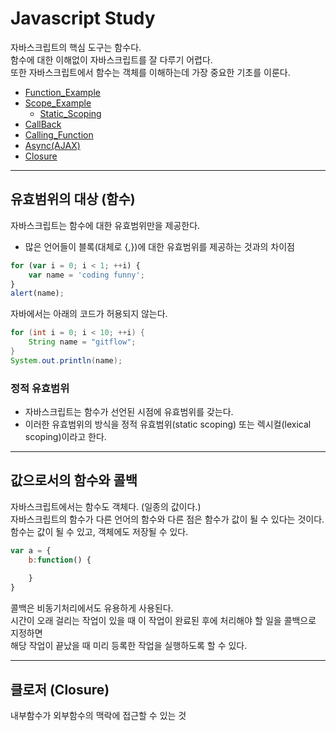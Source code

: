 # Javascript Study
자바스크립트의 핵심 도구는 함수다.<br>
함수에 대한 이해없이 자바스크립트를 잘 다루기 어렵다.<br>
또한 자바스크립트에서 함수는 객체를 이해하는데 가장 중요한 기초를 이룬다.<br>

* [Function_Example](function)
* [Scope_Example](scope)
    * [Static_Scoping](scope/static.lexical)
* [CallBack](callback)
* [Calling_Function](call.function)
* [Async(AJAX)](async)
* [Closure](closure)

---

## 유효범위의 대상 (함수)
자바스크립트는 함수에 대한 유효범위만을 제공한다.
* 많은 언어들이 블록(대체로 {,})에 대한 유효범위를 제공하는 것과의 차이점
```javascript
for (var i = 0; i < 1; ++i) {
    var name = 'coding funny';
}
alert(name);
```

자바에서는 아래의 코드가 허용되지 않는다.
```java
for (int i = 0; i < 10; ++i) {
    String name = "gitflow";
}
System.out.println(name);
```

### 정적 유효범위
* 자바스크립트는 함수가 선언된 시점에 유효범위를 갖는다.
* 이러한 유효범위의 방식을 정적 유효범위(static scoping) 또는 렉시컬(lexical scoping)이라고 한다.

---

## 값으로서의 함수와 콜백
자바스크립트에서는 함수도 객체다. (일종의 값이다.)<br>
자바스크립트의 함수가 다른 언어의 함수와 다른 점은 함수가 값이 될 수 있다는 것이다.<br>
함수는 값이 될 수 있고, 객체에도 저장될 수 있다.
```javascript
var a = {
    b:function() {
        
    }
}
```

콜백은 비동기처리에서도 유용하게 사용된다.<br>
시간이 오래 걸리는 작업이 있을 때 이 작업이 완료된 후에 처리해야 할 일을 콜백으로 지정하면<br>
해당 작업이 끝났을 때 미리 등록한 작업을 실행하도록 할 수 있다.

---

## 클로저 (Closure)
내부함수가 외부함수의 맥락에 접근할 수 있는 것